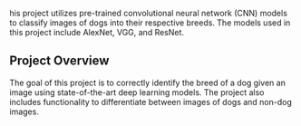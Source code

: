 his project utilizes pre-trained convolutional neural network (CNN) models to classify images of dogs into their respective breeds. The models used in this project include AlexNet, VGG, and ResNet.

## Project Overview

The goal of this project is to correctly identify the breed of a dog given an image using state-of-the-art deep learning models. The project also includes functionality to differentiate between images of dogs and non-dog images.
